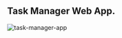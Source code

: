 ## Task Manager Web App.

![task-manager-app](https://github.com/DarisMavricc/task-manager/assets/147441258/d9039a2b-0746-4c6f-a093-bc93fbd7f668)


